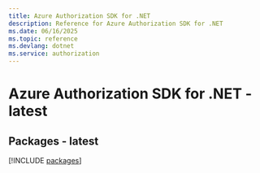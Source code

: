 ```yaml
---
title: Azure Authorization SDK for .NET
description: Reference for Azure Authorization SDK for .NET
ms.date: 06/16/2025
ms.topic: reference
ms.devlang: dotnet
ms.service: authorization
---
```

# Azure Authorization SDK for .NET - latest
## Packages - latest
[!INCLUDE [packages](authorization-index.md)]